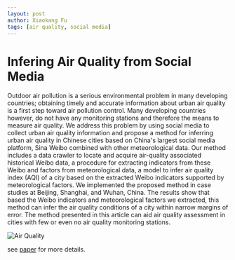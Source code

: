 ```yaml
---
layout: post
author: Xiaokang Fu
tags: [air quality, social media]
---
```


# Infering Air Quality from Social Media

Outdoor air pollution is a serious environmental problem in many developing countries; obtaining timely and accurate information about urban air quality is a first step toward air pollution control. Many developing countries however, do not have any monitoring stations and therefore the means to measure air quality. We address this problem by using social media to collect urban air quality information and propose a method for inferring urban air quality in Chinese cities based on China's largest social media platform, Sina Weibo combined with other meteorological data. Our method includes a data crawler to locate and acquire air-quality associated historical Weibo data, a procedure for extracting indicators from these Weibo and factors from meteorological data, a model to infer air quality index (AQI) of a city based on the extracted Weibo indicators supported by meteorological factors. We implemented the proposed method in case studies at Beijing, Shanghai, and Wuhan, China. The results show that based the Weibo indicators and meteorological factors we extracted, this method can infer the air quality conditions of a city within narrow margins of error. The method presented in this article can aid air quality assessment in cities with few or even no air quality monitoring stations.

![Air Quality](https://luojiassp.github.io/figs/2022-06-10-23-57-49.png)

see [paper](https://www.researchgate.net/publication/319501177_Inferring_urban_air_quality_based_on_social_media) for more details.

